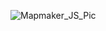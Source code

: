 ![Mapmaker_JS_Pic](https://github.com/Nick3344/The-Mapmaker/assets/114958232/2357824f-30f8-4de4-9038-1699dcae0c65)

